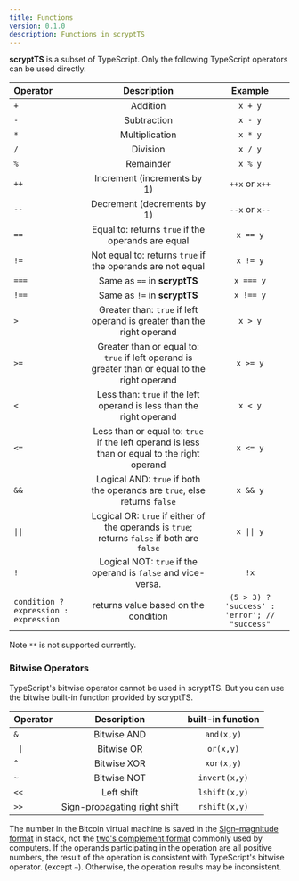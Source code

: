 ```yaml
---
title: Functions
version: 0.1.0
description: Functions in scryptTS
---
```


**scryptTS** is a subset of TypeScript. Only the following TypeScript operators can be used directly.

| Operator                               |                                          Description                                           |                    Example                    |
| :------------------------------------- | :--------------------------------------------------------------------------------------------: | :-------------------------------------------: |
| `+`                                    |                                            Addition                                            |                    `x + y`                    |
| `-`                                    |                                          Subtraction                                           |                    `x - y`                    |
| `*`                                    |                                         Multiplication                                         |                    `x * y`                    |
| `/`                                    |                                            Division                                            |                    `x / y`                    |
| `%`                                    |                                           Remainder                                            |                    `x % y`                    |
| `++`                                   |                                  Increment (increments by 1)                                   |                `++x` or `x++`                 |
| `--`                                   |                                  Decrement (decrements by 1)                                   |                `--x` or `x--`                 |
| `==`                                   |                       Equal to: returns `true` if the operands are equal                       |                   `x == y`                    |
| `!=`                                   |                   Not equal to: returns `true` if the operands are not equal                   |                   `x != y`                    |
| `===`                                  |                                  Same as `==` in **scryptTS**                                  |                   `x === y`                   |
| `!==`                                  |                                  Same as `!=` in **scryptTS**                                  |                   `x !== y`                   |
| `>`                                    |             Greater than: `true` if left operand is greater than the right operand             |                    `x > y`                    |
| `>=`                                   | Greater than or equal to: `true` if left operand is greater than or equal to the right operand |                   `x >= y`                    |
| `<`                                    |              Less than: `true` if the left operand is less than the right operand              |                    `x < y`                    |
| `<=`                                   |  Less than or equal to: `true` if the left operand is less than or equal to the right operand  |                   `x <= y`                    |
| `&&`                                   |           Logical AND: `true` if both the operands are `true`, else returns `false`            |                   `x && y`                    |
| <code>&#124;&#124;</code>              |  Logical OR: `true` if either of the operands is `true`; returns `false` if both are `false`   |         <code>x &#124;&#124; y</code>         |
| `!`                                    |                 Logical NOT: `true` if the operand is `false` and vice-versa.                  |                     `!x`                      |
| `condition ? expression : expression ` |                              returns value based on the condition                              | `(5 > 3) ? 'success' : 'error'; // "success"` |

Note `**` is not supported currently.

### Bitwise Operators

TypeScript's bitwise operator cannot be used in scryptTS. But you can use the bitwise built-in function provided by scryptTS.

| Operator              |         Description          | built-in function |
| :-------------------- | :--------------------------: | :---------------: |
| `&`                   |         Bitwise AND          |    `and(x,y)`     |
| <code> &#124; </code> |          Bitwise OR          |     `or(x,y)`     |
| `^`                   |         Bitwise XOR          |    `xor(x,y)`     |
| `~`                   |         Bitwise NOT          |   `invert(x,y)`   |
| `<<`                  |          Left shift          |   `lshift(x,y)`   |
| `>>`                  | Sign-propagating right shift |   `rshift(x,y)`   |

The number in the Bitcoin virtual machine is saved in the [Sign–magnitude format](https://en.wikipedia.org/wiki/Signed_number_representations) in stack, not the [two's complement format](https://en.wikipedia.org/wiki/Signed_number_representations) commonly used by computers. If the operands participating in the operation are all positive numbers, the result of the operation is consistent with TypeScript's bitwise operator. (except `~`). Otherwise, the operation results may be inconsistent.

